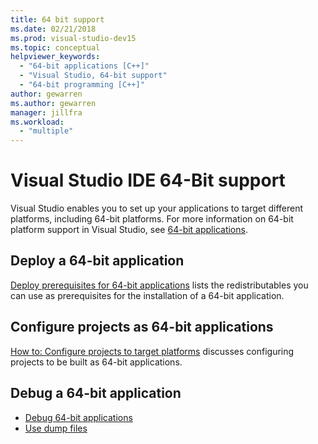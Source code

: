 ```yaml
---
title: 64 bit support
ms.date: 02/21/2018
ms.prod: visual-studio-dev15
ms.topic: conceptual
helpviewer_keywords:
  - "64-bit applications [C++]"
  - "Visual Studio, 64-bit support"
  - "64-bit programming [C++]"
author: gewarren
ms.author: gewarren
manager: jillfra
ms.workload:
  - "multiple"
---
```

# Visual Studio IDE 64-Bit support

Visual Studio enables you to set up your applications to target different platforms, including 64-bit platforms. For more information on 64-bit platform support in Visual Studio, see [64-bit applications](/dotnet/framework/64-bit-apps).

## Deploy a 64-bit application

[Deploy prerequisites for 64-bit applications](../deployment/deploying-prerequisites-for-64-bit-applications.md) lists the redistributables you can use as prerequisites for the installation of a 64-bit application.

## Configure projects as 64-bit applications

[How to: Configure projects to target platforms](../ide/how-to-configure-projects-to-target-platforms.md) discusses configuring projects to be built as 64-bit applications.

## Debug a 64-bit application

- [Debug 64-bit applications](../debugger/debug-64-bit-applications.md)
- [Use dump files](../debugger/using-dump-files.md)
